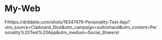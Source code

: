 # My-Web
Fihttps://dribbble.com/shots/16347479-Personality-Test-App?utm_source=Clipboard_Shot&utm_campaign=sultonhand&utm_content=Personality%20Test%20App&utm_medium=Social_Sharerst
